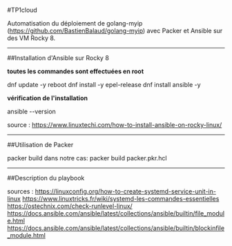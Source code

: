 #TP1cloud

Automatisation du déploiement de golang-myip (https://github.com/BastienBalaud/golang-myip) avec Packer et Ansible sur des VM Rocky 8.

********************************

##Installation d'Ansible sur Rocky 8

**toutes les commandes sont effectuées en root**

dnf update -y
reboot
dnf install -y epel-release
dnf install ansible -y

**vérification de l'installation**

ansible --version

source : https://www.linuxtechi.com/how-to-install-ansible-on-rocky-linux/

********************************

##Utilisation de Packer

packer build <nom du fichier>
dans notre cas: packer build packer.pkr.hcl

*********************************

##Description du playbook

sources :
https://linuxconfig.org/how-to-create-systemd-service-unit-in-linux
https://www.linuxtricks.fr/wiki/systemd-les-commandes-essentielles
https://ostechnix.com/check-runlevel-linux/
https://docs.ansible.com/ansible/latest/collections/ansible/builtin/file_module.html
https://docs.ansible.com/ansible/latest/collections/ansible/builtin/blockinfile_module.html
